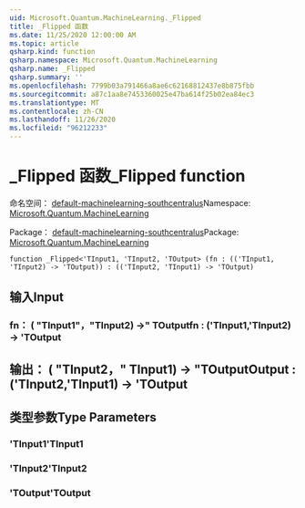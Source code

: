 ```yaml
---
uid: Microsoft.Quantum.MachineLearning._Flipped
title: _Flipped 函数
ms.date: 11/25/2020 12:00:00 AM
ms.topic: article
qsharp.kind: function
qsharp.namespace: Microsoft.Quantum.MachineLearning
qsharp.name: _Flipped
qsharp.summary: ''
ms.openlocfilehash: 7799b03a791466a8ae6c62168812437e8b875fbb
ms.sourcegitcommit: a87c1aa8e7453360025e47ba614f25b02ea84ec3
ms.translationtype: MT
ms.contentlocale: zh-CN
ms.lasthandoff: 11/26/2020
ms.locfileid: "96212233"
---
```

# <a name="_flipped-function"></a><span data-ttu-id="63e6a-102">_Flipped 函数</span><span class="sxs-lookup"><span data-stu-id="63e6a-102">_Flipped function</span></span>

<span data-ttu-id="63e6a-103">命名空间： [default-machinelearning-southcentralus](xref:Microsoft.Quantum.MachineLearning)</span><span class="sxs-lookup"><span data-stu-id="63e6a-103">Namespace: [Microsoft.Quantum.MachineLearning](xref:Microsoft.Quantum.MachineLearning)</span></span>

<span data-ttu-id="63e6a-104">Package： [default-machinelearning-southcentralus](https://nuget.org/packages/Microsoft.Quantum.MachineLearning)</span><span class="sxs-lookup"><span data-stu-id="63e6a-104">Package: [Microsoft.Quantum.MachineLearning](https://nuget.org/packages/Microsoft.Quantum.MachineLearning)</span></span>




```qsharp
function _Flipped<'TInput1, 'TInput2, 'TOutput> (fn : (('TInput1, 'TInput2) -> 'TOutput)) : (('TInput2, 'TInput1) -> 'TOutput)
```


## <a name="input"></a><span data-ttu-id="63e6a-105">输入</span><span class="sxs-lookup"><span data-stu-id="63e6a-105">Input</span></span>

### <a name="fn--tinput1tinput2---toutput"></a><span data-ttu-id="63e6a-106">fn： ( "TInput1"，"TInput2) ->" TOutput</span><span class="sxs-lookup"><span data-stu-id="63e6a-106">fn : ('TInput1,'TInput2) -> 'TOutput</span></span>





## <a name="output--tinput2tinput1---toutput"></a><span data-ttu-id="63e6a-107">输出： ( "TInput2，" TInput1) -> "TOutput</span><span class="sxs-lookup"><span data-stu-id="63e6a-107">Output : ('TInput2,'TInput1) -> 'TOutput</span></span>



## <a name="type-parameters"></a><span data-ttu-id="63e6a-108">类型参数</span><span class="sxs-lookup"><span data-stu-id="63e6a-108">Type Parameters</span></span>

### <a name="tinput1"></a><span data-ttu-id="63e6a-109">'TInput1</span><span class="sxs-lookup"><span data-stu-id="63e6a-109">'TInput1</span></span>


### <a name="tinput2"></a><span data-ttu-id="63e6a-110">'TInput2</span><span class="sxs-lookup"><span data-stu-id="63e6a-110">'TInput2</span></span>


### <a name="toutput"></a><span data-ttu-id="63e6a-111">'TOutput</span><span class="sxs-lookup"><span data-stu-id="63e6a-111">'TOutput</span></span>


